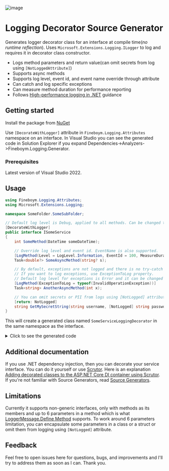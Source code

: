 ![image](https://github.com/DavidFineboym/LoggingDecoratorGenerator/actions/workflows/dotnet.yml/badge.svg?event=push)
# Logging Decorator Source Generator

Generates logger decorator class for an interface at compile time(*no runtime reflection*). Uses `Microsoft.Extensions.Logging.ILogger` to log and requires it in decorator class constructor.
- Logs method parameters and return value(can omit secrets from log using `[NotLoggedAttribute]`)
- Supports async methods
- Supports log level, event id, and event name override through attribute
- Can catch and log specific exceptions
- Can measure method duration for performance reporting
- Follows [High-performance logging in .NET](https://learn.microsoft.com/en-us/dotnet/core/extensions/high-performance-logging) guidance

## Getting started

Install the package from [NuGet](https://www.nuget.org/packages/Fineboym.Logging.Generator)

Use `[DecorateWithLogger]` attribute in `Fineboym.Logging.Attributes` namespace on an interface. In Visual Studio you can see the generated code in Solution Explorer if you expand Dependencies->Analyzers->Fineboym.Logging.Generator.

### Prerequisites

Latest version of Visual Studio 2022.

## Usage

```C#
using Fineboym.Logging.Attributes;
using Microsoft.Extensions.Logging;

namespace SomeFolder.SomeSubFolder;

// Default log level is Debug, applied to all methods. Can be changed through attribute's constructor.
[DecorateWithLogger]
public interface ISomeService
{
    int SomeMethod(DateTime someDateTime);

    // Override log level and event id. EventName is also supported.
    [LogMethod(Level = LogLevel.Information, EventId = 100, MeasureDuration = true)]
    Task<double?> SomeAsyncMethod(string? s);

    // By default, exceptions are not logged and there is no try-catch block around the method call.
    // If you want to log exceptions, use ExceptionToLog property.
    // Default log level for exceptions is Error and it can be changed through ExceptionLogLevel property.
    [LogMethod(ExceptionToLog = typeof(InvalidOperationException))]
    Task<string> AnotherAsyncMethod(int x);

    // You can omit secrets or PII from logs using [NotLogged] attribute.
    [return: NotLogged]
    string GetMySecretString(string username, [NotLogged] string password);
}
```
This will create a generated class named `SomeServiceLoggingDecorator` in the same namespace as the interface.
<details><summary>Click to see the generated code</summary>

```C#
#nullable enable

namespace SomeFolder.SomeSubFolder
{
    [global::System.CodeDom.Compiler.GeneratedCodeAttribute("Fineboym.Logging.Generator", "1.9.0.0")]
    public sealed class SomeServiceLoggingDecorator : ISomeService
    {
        private readonly global::Microsoft.Extensions.Logging.ILogger<ISomeService> _logger;
        private readonly ISomeService _decorated;

        public SomeServiceLoggingDecorator(global::Microsoft.Extensions.Logging.ILogger<ISomeService> logger, ISomeService decorated)
        {
            _logger = logger;
            _decorated = decorated;
        }

        private static readonly global::System.Action<global::Microsoft.Extensions.Logging.ILogger, global::System.DateTime, global::System.Exception?> s_beforeSomeMethod
            = global::Microsoft.Extensions.Logging.LoggerMessage.Define<global::System.DateTime>(
                global::Microsoft.Extensions.Logging.LogLevel.Debug,
                new global::Microsoft.Extensions.Logging.EventId(15022964, nameof(SomeMethod)),
                "Entering SomeMethod with parameters: someDateTime = {someDateTime}",
                new global::Microsoft.Extensions.Logging.LogDefineOptions() { SkipEnabledCheck = true });

        private static readonly global::System.Action<global::Microsoft.Extensions.Logging.ILogger, int, global::System.Exception?> s_afterSomeMethod
            = global::Microsoft.Extensions.Logging.LoggerMessage.Define<int>(
                global::Microsoft.Extensions.Logging.LogLevel.Debug,
                new global::Microsoft.Extensions.Logging.EventId(15022964, nameof(SomeMethod)),
                "Method SomeMethod returned. Result = {result}",
                new global::Microsoft.Extensions.Logging.LogDefineOptions() { SkipEnabledCheck = true });

        public int SomeMethod(global::System.DateTime someDateTime)
        {
            var __logEnabled = _logger.IsEnabled(global::Microsoft.Extensions.Logging.LogLevel.Debug);
            if (__logEnabled)
            {
                s_beforeSomeMethod(_logger, someDateTime, null);
            }
            var __result = _decorated.SomeMethod(someDateTime);
            if (__logEnabled)
            {
                s_afterSomeMethod(_logger, __result, null);
            }
            return __result;
        }

        private static readonly global::System.Action<global::Microsoft.Extensions.Logging.ILogger, string?, global::System.Exception?> s_beforeSomeAsyncMethod
            = global::Microsoft.Extensions.Logging.LoggerMessage.Define<string?>(
                global::Microsoft.Extensions.Logging.LogLevel.Information,
                new global::Microsoft.Extensions.Logging.EventId(100, nameof(SomeAsyncMethod)),
                "Entering SomeAsyncMethod with parameters: s = {s}",
                new global::Microsoft.Extensions.Logging.LogDefineOptions() { SkipEnabledCheck = true });

        private static readonly global::System.Action<global::Microsoft.Extensions.Logging.ILogger, double?, double?, global::System.Exception?> s_afterSomeAsyncMethod
            = global::Microsoft.Extensions.Logging.LoggerMessage.Define<double?, double?>(
                global::Microsoft.Extensions.Logging.LogLevel.Information,
                new global::Microsoft.Extensions.Logging.EventId(100, nameof(SomeAsyncMethod)),
                "Method SomeAsyncMethod returned. Result = {result}. DurationInMilliseconds = {durationInMilliseconds}",
                new global::Microsoft.Extensions.Logging.LogDefineOptions() { SkipEnabledCheck = true });

        public async global::System.Threading.Tasks.Task<double?> SomeAsyncMethod(string? s)
        {
            var __logEnabled = _logger.IsEnabled(global::Microsoft.Extensions.Logging.LogLevel.Information);
            global::System.Int64 __startTimestamp = 0;
            if (__logEnabled)
            {
                s_beforeSomeAsyncMethod(_logger, s, null);
                __startTimestamp = global::System.Diagnostics.Stopwatch.GetTimestamp();
            }
            var __result = await _decorated.SomeAsyncMethod(s).ConfigureAwait(false);
            if (__logEnabled)
            {
                var __elapsedTime = global::System.Diagnostics.Stopwatch.GetElapsedTime(__startTimestamp);
                s_afterSomeAsyncMethod(_logger, __result, __elapsedTime.TotalMilliseconds, null);
            }
            return __result;
        }

        private static readonly global::System.Action<global::Microsoft.Extensions.Logging.ILogger, int, global::System.Exception?> s_beforeAnotherAsyncMethod
            = global::Microsoft.Extensions.Logging.LoggerMessage.Define<int>(
                global::Microsoft.Extensions.Logging.LogLevel.Debug,
                new global::Microsoft.Extensions.Logging.EventId(2017861863, nameof(AnotherAsyncMethod)),
                "Entering AnotherAsyncMethod with parameters: x = {x}",
                new global::Microsoft.Extensions.Logging.LogDefineOptions() { SkipEnabledCheck = true });

        private static readonly global::System.Action<global::Microsoft.Extensions.Logging.ILogger, string, global::System.Exception?> s_afterAnotherAsyncMethod
            = global::Microsoft.Extensions.Logging.LoggerMessage.Define<string>(
                global::Microsoft.Extensions.Logging.LogLevel.Debug,
                new global::Microsoft.Extensions.Logging.EventId(2017861863, nameof(AnotherAsyncMethod)),
                "Method AnotherAsyncMethod returned. Result = {result}",
                new global::Microsoft.Extensions.Logging.LogDefineOptions() { SkipEnabledCheck = true });

        public async global::System.Threading.Tasks.Task<string> AnotherAsyncMethod(int x)
        {
            var __logEnabled = _logger.IsEnabled(global::Microsoft.Extensions.Logging.LogLevel.Debug);
            if (__logEnabled)
            {
                s_beforeAnotherAsyncMethod(_logger, x, null);
            }
            string __result;
            try
            {
                __result = await _decorated.AnotherAsyncMethod(x).ConfigureAwait(false);
            }
            catch (global::System.InvalidOperationException __e)
            {
                global::Microsoft.Extensions.Logging.LoggerExtensions.Log(
                    _logger,
                    global::Microsoft.Extensions.Logging.LogLevel.Error,
                    new global::Microsoft.Extensions.Logging.EventId(2017861863, nameof(AnotherAsyncMethod)),
                    __e,
                    "AnotherAsyncMethod failed");
                throw;
            }
            if (__logEnabled)
            {
                s_afterAnotherAsyncMethod(_logger, __result, null);
            }
            return __result;
        }

        private static readonly global::System.Action<global::Microsoft.Extensions.Logging.ILogger, string, global::System.Exception?> s_beforeGetMySecretString
            = global::Microsoft.Extensions.Logging.LoggerMessage.Define<string>(
                global::Microsoft.Extensions.Logging.LogLevel.Debug,
                new global::Microsoft.Extensions.Logging.EventId(1921103492, nameof(GetMySecretString)),
                "Entering GetMySecretString with parameters: username = {username}, password = [REDACTED]",
                new global::Microsoft.Extensions.Logging.LogDefineOptions() { SkipEnabledCheck = true });

        private static readonly global::System.Action<global::Microsoft.Extensions.Logging.ILogger, global::System.Exception?> s_afterGetMySecretString
            = global::Microsoft.Extensions.Logging.LoggerMessage.Define(
                global::Microsoft.Extensions.Logging.LogLevel.Debug,
                new global::Microsoft.Extensions.Logging.EventId(1921103492, nameof(GetMySecretString)),
                "Method GetMySecretString returned. Result = [REDACTED]",
                new global::Microsoft.Extensions.Logging.LogDefineOptions() { SkipEnabledCheck = true });

        public string GetMySecretString(string username, string password)
        {
            var __logEnabled = _logger.IsEnabled(global::Microsoft.Extensions.Logging.LogLevel.Debug);
            if (__logEnabled)
            {
                s_beforeGetMySecretString(_logger, username, null);
            }
            var __result = _decorated.GetMySecretString(username, password);
            if (__logEnabled)
            {
                s_afterGetMySecretString(_logger, null);
            }
            return __result;
        }
    }
}

```

</details>

## Additional documentation

If you use .NET dependency injection, then you can decorate your service interface. You can do it yourself or use [Scrutor](https://github.com/khellang/Scrutor).
Here is an explanation [Adding decorated classes to the ASP.NET Core DI container using Scrutor](https://andrewlock.net/adding-decorated-classes-to-the-asp.net-core-di-container-using-scrutor).
If you're not familiar with Source Generators, read [Source Generators](https://learn.microsoft.com/en-us/dotnet/csharp/roslyn-sdk/source-generators-overview).

## Limitations

Currently it supports non-generic interfaces, only with methods as its members and up to 6 parameters in a method which is what 
[LoggerMessage.Define Method](https://learn.microsoft.com/en-us/dotnet/api/microsoft.extensions.logging.loggermessage.define?view=dotnet-plat-ext-7.0) 
supports. To work around 6 parameters limitation, you can encapsulate some
parameters in a class or a struct or omit them from logging using `[NotLogged]` attribute.

## Feedback

Feel free to open issues here for questions, bugs, and improvements and I'll try to address them as soon as I can. Thank you.